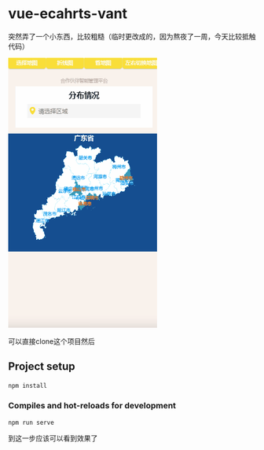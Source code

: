 # vue-ecahrts-vant

突然弄了一个小东西，比较粗糙（临时更改成的，因为熬夜了一周，今天比较抵触代码）

![show](gif.gif)

可以直接clone这个项目然后
## Project setup
```
npm install
```

### Compiles and hot-reloads for development
```
npm run serve
```
到这一步应该可以看到效果了

